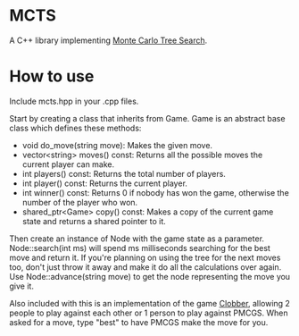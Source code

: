 # MCTS
A C++ library implementing [Monte Carlo Tree Search](https://en.wikipedia.org/wiki/Monte_Carlo_tree_search).

# How to use
Include mcts.hpp in your .cpp files.

Start by creating a class that inherits from Game. Game is an abstract base class which defines these methods:
- void do_move(string move): Makes the given move.
- vector\<string\> moves() const: Returns all the possible moves the current player can make.
- int players() const: Returns the total number of players.
- int player() const: Returns the current player.
- int winner() const: Returns 0 if nobody has won the game, otherwise the number of the player who won.
- shared_ptr\<Game\> copy() const: Makes a copy of the current game state and returns a shared pointer to it.

Then create an instance of Node with the game state as a parameter. Node::search(int ms) will spend ms milliseconds searching for the best move and return it. If you're planning on using the tree for the next moves too, don't just throw it away and make it do all the calculations over again. Use Node::advance(string move) to get the node representing the move you give it.

Also included with this is an implementation of the game [Clobber](https://en.wikipedia.org/wiki/Clobber), allowing 2 people to play against each other or 1 person to play against PMCGS. When asked for a move, type "best" to have PMCGS make the move for you.
